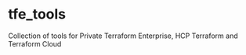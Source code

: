 # tfe_tools
Collection of tools for Private Terraform Enterprise, HCP Terraform and Terraform Cloud
